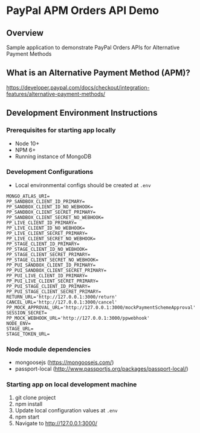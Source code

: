 # PayPal APM Orders API Demo

## Overview
Sample application to demonstrate PayPal Orders APIs for Alternative Payment Methods

## What is an Alternative Payment Method (APM)?
https://developer.paypal.com/docs/checkout/integration-features/alternative-payment-methods/

## Development Environment Instructions
### Prerequisites for starting app locally
* Node 10+
* NPM 6+
* Running instance of MongoDB

### Development Configurations
* Local environmental configs should be created at `.env`
```
MONGO_ATLAS_URI=
PP_SANDBOX_CLIENT_ID_PRIMARY=
PP_SANDBOX_CLIENT_ID_NO_WEBHOOK=
PP_SANDBOX_CLIENT_SECRET_PRIMARY=
PP_SANDBOX_CLIENT_SECRET_NO_WEBHOOK=
PP_LIVE_CLIENT_ID_PRIMARY=
PP_LIVE_CLIENT_ID_NO_WEBHOOK=
PP_LIVE_CLIENT_SECRET_PRIMARY=
PP_LIVE_CLIENT_SECRET_NO_WEBHOOK=
PP_STAGE_CLIENT_ID_PRIMARY=
PP_STAGE_CLIENT_ID_NO_WEBHOOK=
PP_STAGE_CLIENT_SECRET_PRIMARY=
PP_STAGE_CLIENT_SECRET_NO_WEBHOOK=
PP_PUI_SANDBOX_CLIENT_ID_PRIMARY=
PP_PUI_SANDBOX_CLIENT_SECRET_PRIMARY=
PP_PUI_LIVE_CLIENT_ID_PRIMARY=
PP_PUI_LIVE_CLIENT_SECRET_PRIMARY=
PP_PUI_STAGE_CLIENT_ID_PRIMARY=
PP_PUI_STAGE_CLIENT_SECRET_PRIMARY=
RETURN_URL='http://127.0.0.1:3000/return'
CANCEL_URL='http://127.0.0.1:3000/cancel'
PP_MOCK_APPROVAL_URL='http://127.0.0.1:3000/mockPaymentSchemeApproval'
SESSION_SECRET=
PP_MOCK_WEBHOOK_URL='http://127.0.0.1:3000/ppwebhook'
NODE_ENV=
STAGE_URL=
STAGE_TOKEN_URL=
```

### Node module dependencies
* mongoosejs (https://mongoosejs.com/)
* passport-local (http://www.passportjs.org/packages/passport-local/)

### Starting app on local development machine
1. git clone project
2. npm install
3. Update local configuration values at `.env`
4. npm start
5. Navigate to http://127.0.0.1:3000/